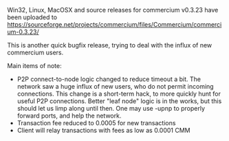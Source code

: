 Win32, Linux, MacOSX and source releases for commercium v0.3.23 have been uploaded to
https://sourceforge.net/projects/commercium/files/Commercium/commercium-0.3.23/

This is another quick bugfix release, trying to deal with the influx of new commercium users.

Main items of note:

* P2P connect-to-node logic changed to reduce timeout a bit.  The network saw a huge influx of new users, who do not permit incoming connections.  This change is a short-term hack, to more quickly hunt for useful P2P connections.  Better "leaf node" logic is in the works, but this should let us limp along until then.  One may use -upnp to properly forward ports, and help the network.
* Transaction fee reduced to 0.0005 for new transactions
* Client will relay transactions with fees as low as 0.0001 CMM

